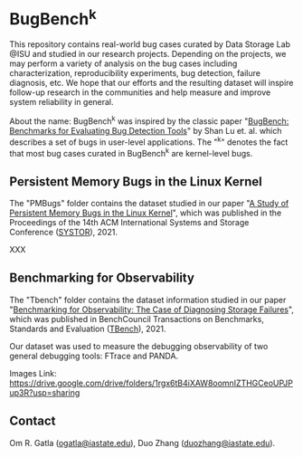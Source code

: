 # BugBench<sup>k</sub> 

This repository contains real-world bug cases curated by Data Storage Lab @ISU and studied in our research projects. Depending on the projects, we may perform a variety of analysis on the bug cases including characterization, reproducibility experiments, bug detection, failure diagnosis, etc. We hope that our efforts and the resulting dataset will inspire follow-up research in the communities and help measure and improve system reliability in general.

About the name: BugBench<sup>k</sup>  was inspired by the classic paper "[BugBench: Benchmarks for Evaluating Bug Detection Tools](http://opera.ucsd.edu/paper/63-lu.pdf)" by Shan Lu et. al. which describes a set of bugs in user-level applications. The "<sup>k</sup>" denotes the fact that most bug cases curated in BugBench<sup>k</sup> are kernel-level bugs.  

## Persistent Memory Bugs in the Linux Kernel ##

The "PMBugs" folder contains the dataset studied in our paper "[A Study of Persistent Memory Bugs in the Linux Kernel](https://dl.acm.org/doi/pdf/10.1145/3456727.3463783)", which was published in the Proceedings of the 14th ACM International Systems and Storage Conference ([SYSTOR](https://www.systor.org/2021/index.html)), 2021.

XXX

## Benchmarking for Observability ##

The "Tbench" folder contains the dataset information studied in our paper "[Benchmarking for Observability: The Case of Diagnosing Storage Failures](https://www.ece.iastate.edu/~mai/docs/papers/2021TBench-Debug.pdf)", which was published in BenchCouncil Transactions on Benchmarks, Standards and Evaluation ([TBench](https://www.benchcouncil.org/index.html)), 2021.

Our dataset was used to measure the debugging observability of two general debugging tools: FTrace and PANDA.

Images Link: https://drive.google.com/drive/folders/1rgx6tB4iXAW8oomnIZTHGCeoUPJPup3R?usp=sharing


## Contact ##
Om R. Gatla (ogatla@iastate.edu), 
Duo Zhang (duozhang@iastate.edu).



